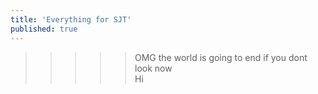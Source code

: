 ```yaml
---
title: 'Everything for SJT'
published: true
---
```



>>>>> OMG the world is going to end if you dont look now  
Hi